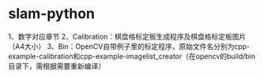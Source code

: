 # slam-python

 1、数字对应章节
 2、Calibration：棋盘格标定板生成程序及棋盘格标定板图片（A4大小）
 3、Bin：OpenCV自带例子里的标定程序，原始文件名分别为cpp-example-calibration和cpp-example-imagelist_creator（在opencv的build/bin目录下，需根据需要重新编译）
